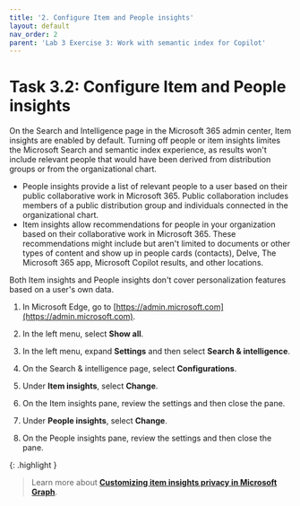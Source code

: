 ```yaml
---
title: '2. Configure Item and People insights'
layout: default
nav_order: 2
parent: 'Lab 3 Exercise 3: Work with semantic index for Copilot'
---
```


# Task 3.2: Configure Item and People insights

On the Search and Intelligence page in the Microsoft 365 admin center, Item insights are enabled by default. Turning off people or item insights limites the Microsoft Search and semantic index experience, as results won't include relevant people that would have been derived from distribution groups or from the organizational chart.

- People insights provide a list of relevant people to a user based on their public collaborative work in Microsoft 365. Public collaboration includes members of a public distribution group and individuals connected in the organizational chart.
- Item insights allow recommendations for people in your organization based on their collaborative work in Microsoft 365. These recommendations might include but aren't limited to documents or other types of content and show up in people cards (contacts), Delve, The Microsoft 365 app, Microsoft Copilot results, and other locations.

Both Item insights and People insights don't cover personalization features based on a user's own data.

1. In Microsoft Edge, go to [https://admin.microsoft.com](https://admin.microsoft.com).

1. In the left menu, select **Show all**.

1. In the left menu, expand **Settings** and then select **Search & intelligence**.

1. On the Search & intelligence page, select **Configurations**.

1. Under **Item insights**, select **Change**.

1. On the Item insights pane, review the settings and then close the pane.

1. Under **People insights**, select **Change**.

1. On the People insights pane, review the settings and then close the pane.

{: .highlight }
> Learn more about [**Customizing item insights privacy in Microsoft Graph**](https://learn.microsoft.com/en-US/graph/insights-customize-item-insights-privacy?view=graph-rest-1.0&amp;WT.mc_id=365AdminCSH_inproduct").
